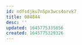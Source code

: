 ```yaml
---
id: ndfsdjku7n5px3wcs4orvk7
title: 084844
desc: ''
updated: 1645775335856
created: 1645775329326
---
```



